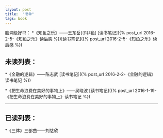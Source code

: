 ```yaml
---
layout: post
title:  "书单"
tags: book
---
```


脑洞级好书：
*《知鱼之乐》——王东岳(子非鱼) [读书笔记]({% post_url 2016-2-5-《知鱼之乐》读后感 %})[读书笔记]({% post_url 2016-2-5-《知鱼之乐》读后感 %})

未读列表：
------
*《金融的逻辑》——陈志武 [读书笔记]({% post_url 2016-2-2-《金融的逻辑》读书笔记 %})

*《把生命浪费在美好的事物上》——吴晓波 [读书笔记]({% post_url 2016-1-19-《把生命浪费在美好的事物上》读书笔记 %})

------

已读列表：
------
*《三体》三部曲——刘慈欣

[cloudTags]: http://blog.meinsidekr/Adding-tag-cloud-and-archives-page-to-Jekyll/
